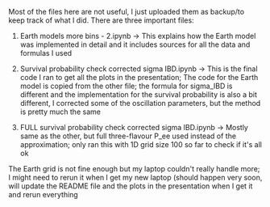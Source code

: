 Most of the files here are not useful, I just uploaded them as backup/to keep track of what I did. There are three important files:

1) Earth models more bins - 2.ipynb  -> This explains how the Earth model was implemented in detail and it includes sources for all the data and formulas I used
   
2) Survival probability check corrected sigma IBD.ipynb  -> This is the final code I ran to get all the plots in the presentation; The code for the Earth model is copied
   from the other file; the formula for sigma_IBD is different and the implementation for the survival probability is also a bit different, I corrected some of the
   oscillation parameters, but the method is pretty much the same

3) FULL survival probability check corrected sigma IBD.ipynb  -> Mostly same as the other, but full three-flavour P_ee used instead of the approximation; only ran this with 1D grid
   size 100 so far to check if it's all ok

The Earth grid is not fine enough but my laptop couldn't really handle more; I might need to rerun it when I get my new laptop (should happen very soon, will update the
README file and the plots in the presentation when I get it and rerun everything
